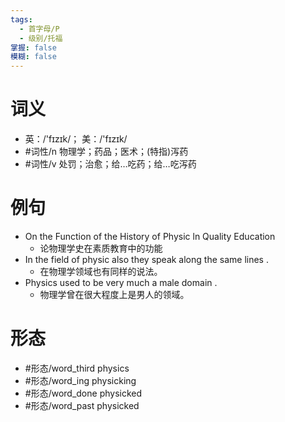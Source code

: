 ```yaml
---
tags:
  - 首字母/P
  - 级别/托福
掌握: false
模糊: false
---
```

# 词义
- 英：/'fɪzɪk/； 美：/'fɪzɪk/
- #词性/n  物理学；药品；医术；(特指)泻药
- #词性/v  处罚；治愈；给…吃药；给…吃泻药
# 例句
- On the Function of the History of Physic ln Quality Education
	- 论物理学史在素质教育中的功能
- In the field of physic also they speak along the same lines .
	- 在物理学领域也有同样的说法。
- Physics used to be very much a male domain .
	- 物理学曾在很大程度上是男人的领域。
# 形态
- #形态/word_third physics
- #形态/word_ing physicking
- #形态/word_done physicked
- #形态/word_past physicked
